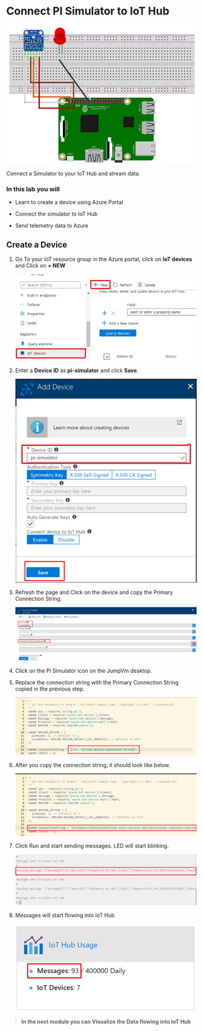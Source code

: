 # Connect PI Simulator to IoT Hub

![IoT Hub](images/pi_simulator.png)

Connect a Simulator to your IoT Hub and stream data. 

### In this lab you will

* Learn to create a device using Azure Portal

* Connect the simulator to IoT Hub

* Send telemetry data to Azure

## Create a Device

1. Go To your IoT resource group in the Azure portal, click on **IoT devices** and Click on **+ NEW**

   ![Resource Group](images/new.png)

1. Enter a **Device ID** as **pi-simulator** and click **Save**. 

   ![Resource Group](images/new1.png)

1. Refresh the page and Click on the device and copy the Primary Connection String. 

   ![Resource Group](images/connection-string.png)

1. Click on the Pi Simulator icon on the JumpVm desktop.  

1. Replace the connection string with the Primary Connection String copied in the previous step.

   ![Resource Group](images/pi_connection_string_before.png)

1. After you copy the connection string, it should look like below.

   ![Resource Group](images/pi_connection_string_after.png)

1. Click Run and start sending messages. LED will start blinking.

   ![Resource Group](images/pi_message.png)

1. Messages will start flowing into IoT Hub

   ![Resource Group](images/iothub_messages.png)

> **In the next module you can Visualize the Data flowing into IoT Hub**
